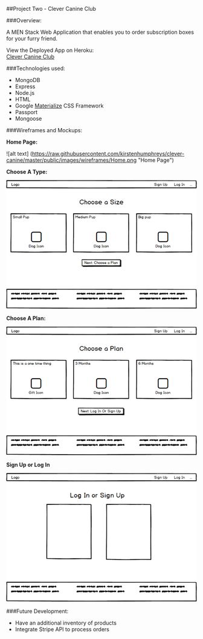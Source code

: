 ##Project Two - Clever Canine Club

###Overview:

A MEN Stack Web Application that enables you to order subscription boxes for your furry friend. 

View the Deployed App on Heroku:<br>
[Clever Canine Club](https://guarded-dawn-29413.herokuapp.com/)



###Technologies used:

* MongoDB
* Express
* Node.js
* HTML
* Google [Materialize](http://materializecss.com/) CSS Framework
* Passport
* Mongoose


###Wireframes and Mockups:

**Home Page:**

![alt text] (https://raw.githubusercontent.com/kirstenhumphreys/clever-canine/master/public/images/wireframes/Home.png "Home Page")

**Choose A Type:**

![alt text](https://raw.githubusercontent.com/kirstenhumphreys/clever-canine/master/public/images/wireframes/Choose%20Type.png "Type")


**Choose A Plan:**

![alt text](https://raw.githubusercontent.com/kirstenhumphreys/clever-canine/master/public/images/wireframes/Choose%20Plan.png "Home Page")

**Sign Up or Log In**

![alt text](https://raw.githubusercontent.com/kirstenhumphreys/clever-canine/master/public/images/wireframes/Log%20In%20Or%20Sign%20up.png "Sign Up or Log In")



###Future Development:

* Have an additional inventory of products 
* Integrate Stripe API to process orders